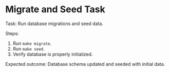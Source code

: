 # Migrate and Seed Task

Task: Run database migrations and seed data.

Steps:
1) Run `make migrate`.
2) Run `make seed`.
3) Verify database is properly initialized.

Expected outcome: Database schema updated and seeded with initial data.
